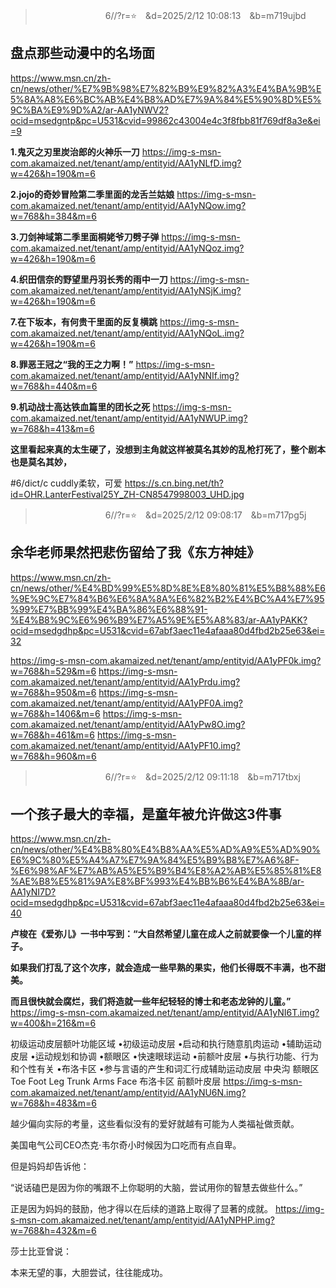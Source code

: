 
>　　　　　　　　6//?r=⭐　&d=2025/2/12 10:08:13　&b=m719ujbd
## 盘点那些动漫中的名场面
https://www.msn.cn/zh-cn/news/other/%E7%9B%98%E7%82%B9%E9%82%A3%E4%BA%9B%E5%8A%A8%E6%BC%AB%E4%B8%AD%E7%9A%84%E5%90%8D%E5%9C%BA%E9%9D%A2/ar-AA1yNWV2?ocid=msedgntp&pc=U531&cvid=99862c43004e4c3f8fbb81f769df8a3e&ei=9

**1.鬼灭之刃里炭治郎的火神乐一刀**
https://img-s-msn-com.akamaized.net/tenant/amp/entityid/AA1yNLfD.img?w=426&h=190&m=6

**2.jojo的奇妙冒险第二季里面的龙舌兰姑娘**
https://img-s-msn-com.akamaized.net/tenant/amp/entityid/AA1yNQow.img?w=768&h=384&m=6

**3.刀剑神域第二季里面桐姥爷刀劈子弹**
https://img-s-msn-com.akamaized.net/tenant/amp/entityid/AA1yNQoz.img?w=426&h=190&m=6

**4.织田信奈的野望里丹羽长秀的雨中一刀**
https://img-s-msn-com.akamaized.net/tenant/amp/entityid/AA1yNSjK.img?w=426&h=190&m=6

**7.在下坂本，有何贵干里面的反复横跳**
https://img-s-msn-com.akamaized.net/tenant/amp/entityid/AA1yNQoL.img?w=426&h=190&m=6

**8.罪恶王冠之“我的王之力啊！”**
https://img-s-msn-com.akamaized.net/tenant/amp/entityid/AA1yNNIf.img?w=768&h=440&m=6

**9.机动战士高达铁血篇里的团长之死**
https://img-s-msn-com.akamaized.net/tenant/amp/entityid/AA1yNWUP.img?w=768&h=413&m=6

**这里看起来真的太生硬了，没想到主角就这样被莫名其妙的乱枪打死了，整个剧本也是莫名其妙，**

#6/dict/c 
cuddly柔软，可爱
https://s.cn.bing.net/th?id=OHR.LanterFestival25Y_ZH-CN8547998003_UHD.jpg

>　　　　　　　　6//?r=⭐　&d=2025/2/12 09:08:17　&b=m717pg5j
## 余华老师果然把悲伤留给了我《东方神娃》
https://www.msn.cn/zh-cn/news/other/%E4%BD%99%E5%8D%8E%E8%80%81%E5%B8%88%E6%9E%9C%E7%84%B6%E6%8A%8A%E6%82%B2%E4%BC%A4%E7%95%99%E7%BB%99%E4%BA%86%E6%88%91-%E4%B8%9C%E6%96%B9%E7%A5%9E%E5%A8%83/ar-AA1yPAKK?ocid=msedgdhp&pc=U531&cvid=67abf3aec11e4afaaa80d4fbd2b25e63&ei=32

https://img-s-msn-com.akamaized.net/tenant/amp/entityid/AA1yPF0k.img?w=768&h=529&m=6
https://img-s-msn-com.akamaized.net/tenant/amp/entityid/AA1yPrdu.img?w=768&h=950&m=6
https://img-s-msn-com.akamaized.net/tenant/amp/entityid/AA1yPF0A.img?w=768&h=1406&m=6
https://img-s-msn-com.akamaized.net/tenant/amp/entityid/AA1yPw8O.img?w=768&h=461&m=6
https://img-s-msn-com.akamaized.net/tenant/amp/entityid/AA1yPF10.img?w=768&h=960&m=6

>　　　　　　　　6//?r=⭐　&d=2025/2/12 09:11:18　&b=m717tbxj
## 一个孩子最大的幸福，是童年被允许做这3件事
https://www.msn.cn/zh-cn/news/other/%E4%B8%80%E4%B8%AA%E5%AD%A9%E5%AD%90%E6%9C%80%E5%A4%A7%E7%9A%84%E5%B9%B8%E7%A6%8F-%E6%98%AF%E7%AB%A5%E5%B9%B4%E8%A2%AB%E5%85%81%E8%AE%B8%E5%81%9A%E8%BF%993%E4%BB%B6%E4%BA%8B/ar-AA1yNI7D?ocid=msedgdhp&pc=U531&cvid=67abf3aec11e4afaaa80d4fbd2b25e63&ei=40

**卢梭在《爱弥儿》一书中写到：“大自然希望儿童在成人之前就要像一个儿童的样子。**

**如果我们打乱了这个次序，就会造成一些早熟的果实，他们长得既不丰满，也不甜美。**

**而且很快就会腐烂，我们将造就一些年纪轻轻的博士和老态龙钟的儿童。”**
https://img-s-msn-com.akamaized.net/tenant/amp/entityid/AA1yNI6T.img?w=400&h=216&m=6

初级运动皮层额叶功能区域
•初级运动皮层
•启动和执行随意肌肉运动
•辅助运动皮层
•运动规划和协调
•额眼区
•快速眼球运动
•前额叶皮层
•与执行功能、行为和个性有关
•布洛卡区
•参与言语的产生和词汇行成辅助运动皮层
中央沟
额眼区
Toe
Foot
Leg
Trunk
Arms
Face
布洛卡区
前额叶皮层
https://img-s-msn-com.akamaized.net/tenant/amp/entityid/AA1yNU6N.img?w=768&h=483&m=6

越少偏向实际的考量，这些看似没有的爱好就越有可能为人类福祉做贡献。

美国电气公司CEO杰克·韦尔奇小时候因为口吃而有点自卑。

但是妈妈却告诉他：

“说话磕巴是因为你的嘴跟不上你聪明的大脑，尝试用你的智慧去做些什么。”

正是因为妈妈的鼓励，他才得以在后续的道路上取得了显著的成就。
https://img-s-msn-com.akamaized.net/tenant/amp/entityid/AA1yNPHP.img?w=768&h=432&m=6

莎士比亚曾说：

本来无望的事，大胆尝试，往往能成功。

